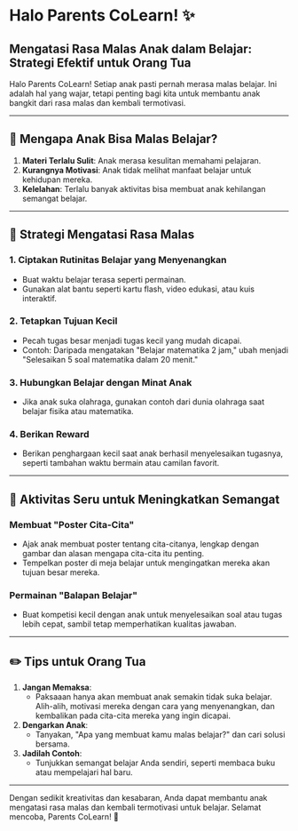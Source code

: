 # Halo Parents CoLearn! ✨

## Mengatasi Rasa Malas Anak dalam Belajar: Strategi Efektif untuk Orang Tua

Halo Parents CoLearn! Setiap anak pasti pernah merasa malas belajar. Ini adalah hal yang wajar, tetapi penting bagi kita untuk membantu anak bangkit dari rasa malas dan kembali termotivasi.

---

## 🌟 Mengapa Anak Bisa Malas Belajar?
1. **Materi Terlalu Sulit**: Anak merasa kesulitan memahami pelajaran.
2. **Kurangnya Motivasi**: Anak tidak melihat manfaat belajar untuk kehidupan mereka.
3. **Kelelahan**: Terlalu banyak aktivitas bisa membuat anak kehilangan semangat belajar.

---

## 📝 Strategi Mengatasi Rasa Malas

### 1. **Ciptakan Rutinitas Belajar yang Menyenangkan**
- Buat waktu belajar terasa seperti permainan.
- Gunakan alat bantu seperti kartu flash, video edukasi, atau kuis interaktif.

### 2. **Tetapkan Tujuan Kecil**
- Pecah tugas besar menjadi tugas kecil yang mudah dicapai.
- Contoh: Daripada mengatakan "Belajar matematika 2 jam," ubah menjadi "Selesaikan 5 soal matematika dalam 20 menit."

### 3. **Hubungkan Belajar dengan Minat Anak**
- Jika anak suka olahraga, gunakan contoh dari dunia olahraga saat belajar fisika atau matematika.

### 4. **Berikan Reward**
- Berikan penghargaan kecil saat anak berhasil menyelesaikan tugasnya, seperti tambahan waktu bermain atau camilan favorit.

---

## 🌈 Aktivitas Seru untuk Meningkatkan Semangat
### Membuat "Poster Cita-Cita"
- Ajak anak membuat poster tentang cita-citanya, lengkap dengan gambar dan alasan mengapa cita-cita itu penting.
- Tempelkan poster di meja belajar untuk mengingatkan mereka akan tujuan besar mereka.

### Permainan "Balapan Belajar"
- Buat kompetisi kecil dengan anak untuk menyelesaikan soal atau tugas lebih cepat, sambil tetap memperhatikan kualitas jawaban.

---

## ✏️ Tips untuk Orang Tua
1. **Jangan Memaksa**:
   - Paksaaan hanya akan membuat anak semakin tidak suka belajar. Alih-alih, motivasi mereka dengan cara yang menyenangkan, dan kembalikan pada cita-cita mereka yang ingin dicapai.
2. **Dengarkan Anak**:
   - Tanyakan, "Apa yang membuat kamu malas belajar?" dan cari solusi bersama.
3. **Jadilah Contoh**:
   - Tunjukkan semangat belajar Anda sendiri, seperti membaca buku atau mempelajari hal baru.

---

Dengan sedikit kreativitas dan kesabaran, Anda dapat membantu anak mengatasi rasa malas dan kembali termotivasi untuk belajar. Selamat mencoba, Parents CoLearn! 🌟

